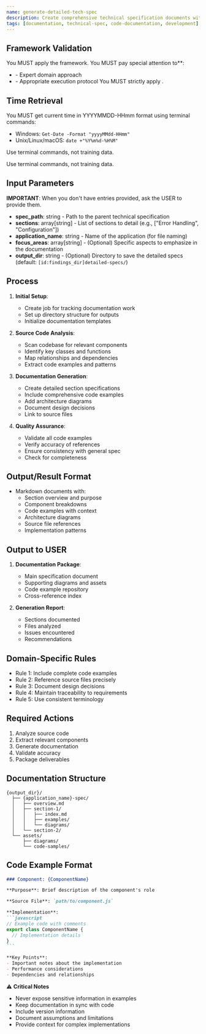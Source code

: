 ```yaml
---
name: generate-detailed-tech-spec
description: Create comprehensive technical specification documents with code examples and source references from a general technical specification.
tags: [documentation, technical-spec, code-documentation, development]
---
```



## Framework Validation
You MUST apply the <olaf-work-instructions> framework.
You MUST pay special attention to**:
- <olaf-general-role-and-behavior> - Expert domain approach
- <olaf-interaction-protocols> - Appropriate execution protocol
You MUST strictly apply <olaf-framework-validation>.

## Time Retrieval
You MUST get current time in YYYYMMDD-HHmm format using terminal commands:
- Windows: `Get-Date -Format "yyyyMMdd-HHmm"`
- Unix/Linux/macOS: `date +"%Y%m%d-%H%M"`

Use terminal commands, not training data.

Use terminal commands, not training data.

## Input Parameters
**IMPORTANT**: When you don't have entries provided, ask the USER to provide them.
- **spec_path**: string - Path to the parent technical specification
- **sections**: array[string] - List of sections to detail (e.g., ["Error Handling", "Configuration"])
- **application_name**: string - Name of the application (for file naming)
- **focus_areas**: array[string] - (Optional) Specific aspects to emphasize in the documentation
- **output_dir**: string - (Optional) Directory to save the detailed specs (default: `[id:findings_dir]detailed-specs/`)

## Process

1. **Initial Setup**:
   - Create job for tracking documentation work
   - Set up directory structure for outputs
   - Initialize documentation templates

2. **Source Code Analysis**:
   - Scan codebase for relevant components
   - Identify key classes and functions
   - Map relationships and dependencies
   - Extract code examples and patterns

3. **Documentation Generation**:
   - Create detailed section specifications
   - Include comprehensive code examples
   - Add architecture diagrams
   - Document design decisions
   - Link to source files

4. **Quality Assurance**:
   - Validate all code examples
   - Verify accuracy of references
   - Ensure consistency with general spec
   - Check for completeness

## Output/Result Format
- Markdown documents with:
  - Section overview and purpose
  - Component breakdowns
  - Code examples with context
  - Architecture diagrams
  - Source file references
  - Implementation patterns

## Output to USER
1. **Documentation Package**:
   - Main specification document
   - Supporting diagrams and assets
   - Code example repository
   - Cross-reference index

2. **Generation Report**:
   - Sections documented
   - Files analyzed
   - Issues encountered
   - Recommendations

## Domain-Specific Rules
- Rule 1: Include complete code examples
- Rule 2: Reference source files precisely
- Rule 3: Document design decisions
- Rule 4: Maintain traceability to requirements
- Rule 5: Use consistent terminology

## Required Actions
1. Analyze source code
2. Extract relevant components
3. Generate documentation
4. Validate accuracy
5. Package deliverables

## Documentation Structure
```
{output_dir}/
  ├── {application_name}-spec/
  │   ├── overview.md
  │   ├── section-1/
  │   │   ├── index.md
  │   │   ├── examples/
  │   │   └── diagrams/
  │   └── section-2/
  └── assets/
      ├── diagrams/
      └── code-samples/
```

## Code Example Format
````markdown
### Component: {ComponentName}

**Purpose**: Brief description of the component's role

**Source File**: `path/to/component.js`

**Implementation**:
```javascript
// Example code with comments
export class ComponentName {
  // Implementation details
}
```

**Key Points**:
- Important notes about the implementation
- Performance considerations
- Dependencies and relationships
````

⚠️ **Critical Notes**
- Never expose sensitive information in examples
- Keep documentation in sync with code
- Include version information
- Document assumptions and limitations
- Provide context for complex implementations

